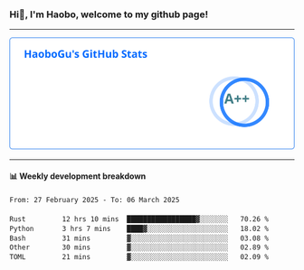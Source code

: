<!--<h2 align="center"> Hi👋, I'm Haobo, welcome to my github page! </h2>-->
### Hi👋, I'm Haobo, welcome to my github page!
-------

<img href="https://github.com/HaoboGu" src="assets/stats.svg" alt="github stats" /> 

-------

#### 📊 **Weekly development breakdown**
<!--START_SECTION:waka-->

```txt
From: 27 February 2025 - To: 06 March 2025

Rust         12 hrs 10 mins  █████████████████▓░░░░░░░   70.26 %
Python       3 hrs 7 mins    ████▓░░░░░░░░░░░░░░░░░░░░   18.02 %
Bash         31 mins         ▓░░░░░░░░░░░░░░░░░░░░░░░░   03.08 %
Other        30 mins         ▓░░░░░░░░░░░░░░░░░░░░░░░░   02.89 %
TOML         21 mins         ▓░░░░░░░░░░░░░░░░░░░░░░░░   02.09 %
```

<!--END_SECTION:waka-->
<!--
backup url: https://github-readme-status-dusky-ten.vercel.app/api?username=HaoboGu&count_private=true&show_icons=true&theme=transparent&border_color=2f80ed
-->
<!--
**HaoboGu/HaoboGu** is a ✨ _special_ ✨ repository because its `README.md` (this file) appears on your GitHub profile.

Here are some ideas to get you started:

- 🔭 I’m currently working on AI-assisted programming tools
- 🌱 I’m currently learning ...
- 👯 I’m looking to collaborate on ...
- 🤔 I’m looking for help with ...
- 💬 Ask me about ...
- 📫 How to reach me: ...
- 😄 Pronouns: ...
- ⚡ Fun fact: ...
-->
